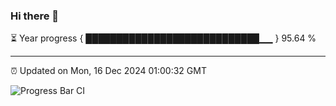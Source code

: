 ### Hi there 👋

⏳ Year progress { ████████████████████████████▁▁ } 95.64 %

---

⏰ Updated on Mon, 16 Dec 2024 01:00:32 GMT

![Progress Bar CI](https://github.com/code-lakshay/GitHub-Actions-Demo/workflows/Progress%20Bar%20CI/badge.svg)
